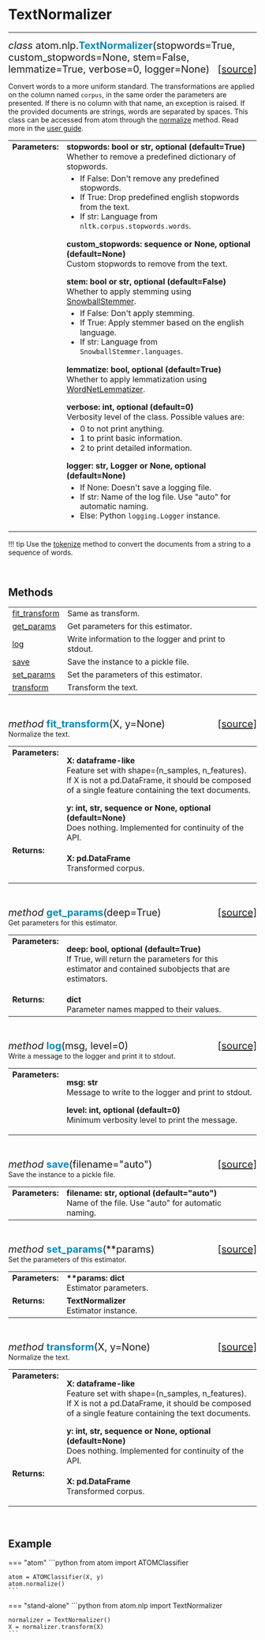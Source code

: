 # TextNormalizer
------------

<div style="font-size:20px">
<em>class</em> atom.nlp.<strong style="color:#008AB8">TextNormalizer</strong>(stopwords=True,
custom_stopwords=None, stem=False, lemmatize=True, verbose=0, logger=None)
<span style="float:right">
<a href="https://github.com/tvdboom/ATOM/blob/master/atom/nlp.py#L425">[source]</a>
</span>
</div>

Convert words to a more uniform standard. The transformations are
applied on the column named `corpus`, in the same order the parameters
are presented. If there is no column with that name, an exception is
raised. If the provided documents are strings, words are separated by
spaces. This class can be accessed from atom through the [normalize](../../ATOM/atomclassifier/#normalize)
method. Read more in the [user guide](../../../user_guide/nlp/#normalization).

<table style="font-size:16px">
<tr>
<td width="20%" class="td_title" style="vertical-align:top"><strong>Parameters:</strong></td>
<td width="80%" class="td_params">
<strong>stopwords: bool or str, optional (default=True)</strong><br>
Whether to remove a predefined dictionary of stopwords.
<ul style="line-height:1.2em;margin-top:5px">
<li>If False: Don't remove any predefined stopwords.</li>
<li>If True: Drop predefined english stopwords from the text.</li>
<li>If str: Language from <code>nltk.corpus.stopwords.words</code>.</li>
</ul>
<p>
<strong>custom_stopwords: sequence or None, optional (default=None)</strong><br>
Custom stopwords to remove from the text.
</p>
<strong>stem: bool or str, optional (default=False)</strong><br>
Whether to apply stemming using <a href="https://www.nltk.org/_modules/nltk/stem/snowball.html">SnowballStemmer</a>.
<ul style="line-height:1.2em;margin-top:5px">
<li>If False: Don't apply stemming.</li>
<li>If True: Apply stemmer based on the english language.</li>
<li>If str: Language from <code>SnowballStemmer.languages</code>.</li>
</ul>
<p>
<strong>lemmatize: bool, optional (default=True)</strong><br>
Whether to apply lemmatization using <a href="https://www.nltk.org/_modules/nltk/stem/wordnet.html">WordNetLemmatizer</a>.
</p>
<strong>verbose: int, optional (default=0)</strong><br>
Verbosity level of the class. Possible values are:
<ul style="line-height:1.2em;margin-top:5px">
<li>0 to not print anything.</li>
<li>1 to print basic information.</li>
<li>2 to print detailed information.</li>
</ul>
<strong>logger: str, Logger or None, optional (default=None)</strong><br>
<ul style="line-height:1.2em;margin-top:5px">
<li>If None: Doesn't save a logging file.</li>
<li>If str: Name of the log file. Use "auto" for automatic naming.</li>
<li>Else: Python <code>logging.Logger</code> instance.</li>
</ul>
</td>
</tr>
</table>

!!! tip
    Use the [tokenize](../../ATOM/atomclassifier/#tokenize) method to convert the
    documents from a string to a sequence of words.

<br>



## Methods

<table style="font-size:16px">
<tr>
<td><a href="#fit-transform">fit_transform</a></td>
<td>Same as transform.</td>
</tr>

<tr>
<td><a href="#get-params">get_params</a></td>
<td>Get parameters for this estimator.</td>
</tr>

<tr>
<td><a href="#log">log</a></td>
<td>Write information to the logger and print to stdout.</td>
</tr>

<tr>
<td><a href="#save">save</a></td>
<td>Save the instance to a pickle file.</td>
</tr>

<tr>
<td><a href="#set-params">set_params</a></td>
<td>Set the parameters of this estimator.</td>
</tr>

<tr>
<td><a href="#transform">transform</a></td>
<td>Transform the text.</td>
</tr>
</table>
<br>


<a name="fit-transform"></a>
<div style="font-size:20px">
<em>method</em> <strong style="color:#008AB8">fit_transform</strong>(X, y=None)
<span style="float:right">
<a href="https://github.com/tvdboom/ATOM/blob/master/atom/data_cleaning.py#L101">[source]</a>
</span>
</div>
Normalize the text.
<table style="font-size:16px">
<tr>
<td width="20%" class="td_title" style="vertical-align:top"><strong>Parameters:</strong></td>
<td width="80%" class="td_params">
<p>
<strong>X: dataframe-like</strong><br>
Feature set with shape=(n_samples, n_features). If X is
not a pd.DataFrame, it should be composed of a single
feature containing the text documents.
</p>
<strong>y: int, str, sequence or None, optional (default=None)</strong><br>
Does nothing. Implemented for continuity of the API.
</tr>
<tr>
<td width="20%" class="td_title" style="vertical-align:top"><strong>Returns:</strong></td>
<td width="80%" class="td_params">
<p>
<strong>X: pd.DataFrame</strong><br>
Transformed corpus.
</p>
</td>
</tr>
</table>
<br />


<a name="get-params"></a>
<div style="font-size:20px">
<em>method</em> <strong style="color:#008AB8">get_params</strong>(deep=True)
<span style="float:right">
<a href="https://github.com/scikit-learn/scikit-learn/blob/0fb307bf3/sklearn/base.py#L189">[source]</a>
</span>
</div>
Get parameters for this estimator.
<table style="font-size:16px">
<tr>
<td width="20%" class="td_title" style="vertical-align:top"><strong>Parameters:</strong></td>
<td width="80%" class="td_params">
<p>
<strong>deep: bool, optional (default=True)</strong><br>
If True, will return the parameters for this estimator and contained
subobjects that are estimators.
</p>
</td>
</tr>
<tr>
<td width="20%" class="td_title" style="vertical-align:top"><strong>Returns:</strong></td>
<td width="80%" class="td_params">
<strong>dict</strong><br>
Parameter names mapped to their values.
</td>
</tr>
</table>
<br />


<a name="log"></a>
<div style="font-size:20px">
<em>method</em> <strong style="color:#008AB8">log</strong>(msg, level=0)
<span style="float:right">
<a href="https://github.com/tvdboom/ATOM/blob/master/atom/basetransformer.py#L582">[source]</a>
</span>
</div>
Write a message to the logger and print it to stdout.
<table style="font-size:16px">
<tr>
<td width="20%" class="td_title" style="vertical-align:top"><strong>Parameters:</strong></td>
<td width="80%" class="td_params">
<p>
<strong>msg: str</strong><br>
Message to write to the logger and print to stdout.
</p>
<p>
<strong>level: int, optional (default=0)</strong><br>
Minimum verbosity level to print the message.
</p>
</td>
</tr>
</table>
<br />


<a name="save"></a>
<div style="font-size:20px">
<em>method</em> <strong style="color:#008AB8">save</strong>(filename="auto")
<span style="float:right">
<a href="https://github.com/tvdboom/ATOM/blob/master/atom/basetransformer.py#L603">[source]</a>
</span>
</div>
Save the instance to a pickle file.
<table style="font-size:16px">
<tr>
<td width="20%" class="td_title" style="vertical-align:top"><strong>Parameters:</strong></td>
<td width="80%" class="td_params">
<strong>filename: str, optional (default="auto")</strong><br>
Name of the file. Use "auto" for automatic naming.
</td>
</tr>
</table>
<br>


<a name="set-params"></a>
<div style="font-size:20px">
<em>method</em> <strong style="color:#008AB8">set_params</strong>(**params)
<span style="float:right">
<a href="https://github.com/scikit-learn/scikit-learn/blob/0fb307bf3/sklearn/base.py#L221">[source]</a>
</span>
</div>
Set the parameters of this estimator.
<table style="font-size:16px">
<tr>
<td width="20%" class="td_title" style="vertical-align:top"><strong>Parameters:</strong></td>
<td width="80%" class="td_params">
<strong>**params: dict</strong><br>
Estimator parameters.
</tr>
<tr>
<td width="20%" class="td_title" style="vertical-align:top"><strong>Returns:</strong></td>
<td width="80%" class="td_params">
<strong>TextNormalizer</strong><br>
Estimator instance.
</td>
</tr>
</table>
<br />


<a name="transform"></a>
<div style="font-size:20px">
<em>method</em> <strong style="color:#008AB8">transform</strong>(X, y=None)
<span style="float:right">
<a href="https://github.com/tvdboom/ATOM/blob/master/atom/nlp.py#L483">[source]</a>
</span>
</div>
Normalize the text.
<table style="font-size:16px">
<tr>
<td width="20%" class="td_title" style="vertical-align:top"><strong>Parameters:</strong></td>
<td width="80%" class="td_params">
<p>
<strong>X: dataframe-like</strong><br>
Feature set with shape=(n_samples, n_features). If X is
not a pd.DataFrame, it should be composed of a single
feature containing the text documents.
</p>
<strong>y: int, str, sequence or None, optional (default=None)</strong><br>
Does nothing. Implemented for continuity of the API.
</tr>
<tr>
<td width="20%" class="td_title" style="vertical-align:top"><strong>Returns:</strong></td>
<td width="80%" class="td_params">
<p>
<strong>X: pd.DataFrame</strong><br>
Transformed corpus.
</p>
</td>
</tr>
</table>
<br />



## Example

=== "atom"
    ```python
    from atom import ATOMClassifier
    
    atom = ATOMClassifier(X, y)
    atom.normalize()
    ```

=== "stand-alone"
    ```python
    from atom.nlp import TextNormalizer
    
    normalizer = TextNormalizer()
    X = normalizer.transform(X)
    ```